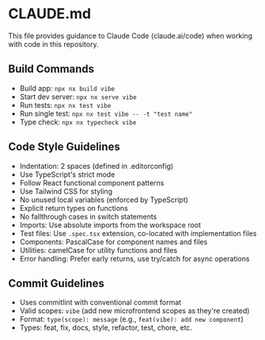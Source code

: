 # CLAUDE.md

This file provides guidance to Claude Code (claude.ai/code) when working with code in this repository.

## Build Commands
- Build app: `npx nx build vibe`
- Start dev server: `npx nx serve vibe`
- Run tests: `npx nx test vibe`
- Run single test: `npx nx test vibe -- -t "test name"`
- Type check: `npx nx typecheck vibe`

## Code Style Guidelines
- Indentation: 2 spaces (defined in .editorconfig)
- Use TypeScript's strict mode
- Follow React functional component patterns
- Use Tailwind CSS for styling
- No unused local variables (enforced by TypeScript)
- Explicit return types on functions
- No fallthrough cases in switch statements
- Imports: Use absolute imports from the workspace root
- Test files: Use `.spec.tsx` extension, co-located with implementation files
- Components: PascalCase for component names and files
- Utilities: camelCase for utility functions and files
- Error handling: Prefer early returns, use try/catch for async operations

## Commit Guidelines
- Uses commitlint with conventional commit format
- Valid scopes: `vibe` (add new microfrontend scopes as they're created)
- Format: `type(scope): message` (e.g., `feat(vibe): add new component`)
- Types: feat, fix, docs, style, refactor, test, chore, etc.